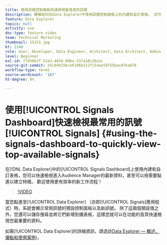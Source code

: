 ```yaml
---
title: 使用訊號控制面板快速檢視最常用的訊號
description: 瞭解如何在Data Explorer中使用訊號控制面板上的內建和自訂表格。 您可以快速檢視進入Audience Manager的最新資料，甚至根據需要點進以建立特徵。 歡迎使用更有效率的新工作流程！
feature: Data Explorer
topics: null
activity: use
doc-type: feature video
team: Technical Marketing
thumbnail: 25151.jpg
kt: 2140
role: User, Developer, Data Engineer, Architect, Data Architect, Admin, Leader
level: Beginner
exl-id: f7d50b2f-52a3-465d-89ba-337a10c26a1c
source-git-commit: e5c694156ce6196b312fc54ae59755bac07ea676
workflow-type: tm+mt
source-wordcount: '167'
ht-degree: 0%

---
```


# 使用[!UICONTROL Signals Dashboard]快速檢視最常用的訊號[!UICONTROL Signals] {#using-the-signals-dashboard-to-quickly-view-top-available-signals}

在[!DNL Data Explorer]中的[!UICONTROL Signals Dashboard]上使用內建和自訂表格，您可以快速檢視進入Audience Manager的最新資料，甚至可以視需要點進以建立特徵。 歡迎使用更有效率的新工作流程！

>[!VIDEO](https://video.tv.adobe.com/v/25151/?quality=12)

當您點進至[!UICONTROL Data Explorer] （亦即[!UICONTROL Signals]應用程式）時，系統會顯示常用訊號的預設控制面板以及新訊號。 除了這兩個預設值之外，您還可以儲存搜尋並將它們新增到儀表板，這樣您就可以在功能的首頁快速檢視您最重要的資料。

如需[!UICONTROL Data Explorer]的詳細資訊，請造訪[Data Explorer — 概述、優點和使用案例](https://experienceleague.adobe.com/docs/audience-manager/user-guide/features/data-explorer/data-explorer-overview.html?lang=zh-Hant))。
